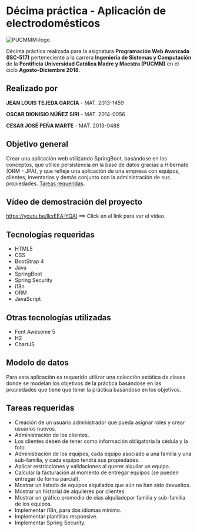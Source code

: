 # Décima práctica - Aplicación de electrodomésticos

![PUCMMM-logo](https://i.imgur.com/9eEIci9.png)

Décima práctica realizada para la asignatura **Programación Web Avanzada (ISC-517)** perteneciente a la carrera **Ingeniería de Sistemas y Computación** de la **Pontificia Universidad Católica Madre y Maestra (PUCMM)** en el ciclo **Agosto-Diciembre 2018**.

## Realizado por

**JEAN LOUIS TEJEDA GARCÍA** -  MAT. 2013-1459

**OSCAR DIONISIO NÚÑEZ SIRI** -  MAT. 2014-0056

**CESAR JOSÉ PEÑA MARTE** - MAT. 2013-0488

## Objetivo general

Crear una aplicación web utilizando SpringBoot, basándose en los conceptos, que utilice persistencia en la base de datos gracias a Hibernate (ORM - JPA), y que refleje una aplicación de una empresa con equipos, clientes, inventarios y demás conjunto con la administración de sus propiedades. [Tareas requeridas](#tareas-requeridas).

## Vídeo de demostración del proyecto

https://youtu.be/lkxEEA-YQAI   ==> Click en el link para ver el vídeo.

## Tecnologías requeridas

- HTML5
- CSS
- BootStrap 4
- Java
- SpringBoot
- Spring Security
- i18n
- ORM
- JavaScript

## Otras tecnologías utilizadas

- Font Awesome 5
- H2
- ChartJS

## Modelo de datos
Para esta aplicación es requerido utilizar una colección estática de clases donde se modelan los objetivos de la práctica basándose en las propiedades que tiene que tener la práctica basándose en los objetivos. 

## Tareas requeridas

- Creación de un usuario administrador que pueda asignar roles y crear usuarios nuevos.
- Administración de los clientes.
- Los clientes deben de tener como información obligatoria la cédula y la foto.
- Administración de los equipos, cada equipo asociado a una familia y una sub-familia, y cada equipo tendrá sus propiedades.
- Aplicar restricciones y validaciones al querer alquilar un equipo.
- Calcular la facturación al momento de entregar equipos (se pueden entregar de forma parcial).
- Mostrar un listado de equipos alquilados que aún no han sido devueltos.
- Mostrar un historial de alquileres por clientes
- Mostrar un gráfico promedio de días alquiladopor familia y sub-familia de los equipos.
- Implementar i18n, para dos idiomas mínimo.
- Implementar plantillas responsive.
- Implementar Spring Security.


